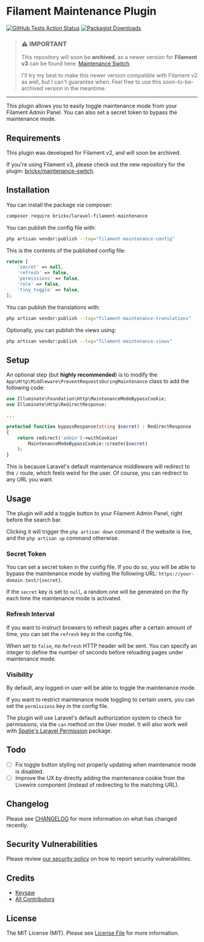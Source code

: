 # Filament Maintenance Plugin

[![GitHub Tests Action Status](https://img.shields.io/github/actions/workflow/status/Keysaw/laravel-filament-maintenance/run-tests.yml?branch=main&label=Tests&logo=GitHub)](https://github.com/Keysaw/laravel-filament-maintenance/actions?query=workflow%3Arun-tests+branch%3Amain)
[![Packagist Downloads](https://img.shields.io/packagist/dt/brickx/laravel-filament-maintenance?logo=Packagist&logoColor=white&label=Packagist&color=orange)](https://packagist.org/packages/brickx/laravel-filament-maintenance)

> ### ⚠️ IMPORTANT
> This repository will soon be **archived**, as a newer version for **Filament v3** can be found here: [Maintenance Switch](https://github.com/Keysaw/maintenance-switch).
>
> I'll try my best to make this newer version compatible with Filament v2 as well, but I can't guarantee when. Feel free to use this soon-to-be-archived version in the meantime.

---

This plugin allows you to easily toggle maintenance mode from your Filament Admin Panel. You can also set a secret token to bypass the maintenance mode.

## Requirements

This plugin was developed for Filament v2, and will soon be archived.

If you're using Filament v3, please check out the new repository for the plugin: [brickx/maintenance-switch](https://github.com/Keysaw/maintenance-switch).

## Installation

You can install the package via composer:

```bash
composer require brickx/laravel-filament-maintenance
```

You can publish the config file with:

```bash
php artisan vendor:publish --tag="filament-maintenance-config"
```

This is the contents of the published config file:

```php
return [
    'secret' => null,
    'refresh' => false,
    'permissions' => false,
    'role' => false,
    'tiny_toggle' => false,
];
```

You can publish the translations with:

```bash
php artisan vendor:publish --tag="filament-maintenance-translations"
```

Optionally, you can publish the views using:

```bash
php artisan vendor:publish --tag="filament-maintenance-views"
```

## Setup

An optional step (but **highly recommended**) is to modify the `App\Http\Middleware\PreventRequestsDuringMaintenance` class to add the following code:

```php
use Illuminate\Foundation\Http\MaintenanceModeBypassCookie;
use Illuminate\Http\RedirectResponse;

...

protected function bypassResponse(string $secret) : RedirectResponse
{
    return redirect('admin')->withCookie(
        MaintenanceModeBypassCookie::create($secret)
    );
}
```

This is because Laravel's default maintenance middleware will redirect to the `/` route, which feels weird for the user. Of course, you can redirect to any URL you want.

## Usage

The plugin will add a toggle button to your Filament Admin Panel, right before the search bar.

Clicking it will trigger the `php artisan down` command if the website is live, and the `php artisan up` command otherwise.

### Secret Token

You can set a secret token in the config file. If you do so, you will be able to bypass the maintenance mode by visiting the following URL: `https://your-domain.test/{secret}`.

If the `secret` key is set to `null`, a random one will be generated on the fly each time the maintenance mode is activated.

### Refresh Interval

If you want to instruct browsers to refresh pages after a certain amount of time, you can set the `refresh` key in the config file.

When set to `false`, no `Refresh` HTTP header will be sent. You can specify an integer to define the number of seconds before reloading pages under maintenance mode.

### Visibility

By default, any logged-in user will be able to toggle the maintenance mode.

If you want to restrict maintenance mode toggling to certain users, you can set the `permissions` key in the config file.

The plugin will use Laravel's default authorization system to check for permissions, via the `can` method on the User model. It will also work well with [Spatie's Laravel Permission](https://spatie.be/docs/laravel-permission/v5/introduction) package.

## Todo

- [ ] Fix toggle button styling not properly updating when maintenance mode is disabled.
- [ ] Improve the UX by directly adding the maintenance cookie from the Livewire component (instead of redirecting to the matching URL).

## Changelog

Please see [CHANGELOG](CHANGELOG.md) for more information on what has changed recently.

## Security Vulnerabilities

Please review [our security policy](../../security/policy) on how to report security vulnerabilities.

## Credits

- [Keysaw](https://github.com/Keysaw)
- [All Contributors](../../contributors)

## License

The MIT License (MIT). Please see [License File](LICENSE.md) for more information.
